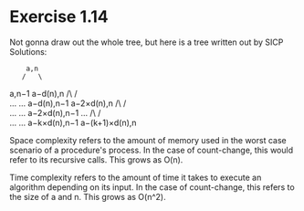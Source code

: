 # Exercise 1.14

Not gonna draw out the whole tree, but here is a tree written out by SICP Solutions:

        a,n
       /   \
  a,n−1     a−d(n),n
 /\        /        \
…  …  a−d(n),n−1     a−2×d(n),n
     /\             /          \
    …  …  a−2×d(n),n−1          …
         /\                    / \
        …  …       a−k×d(n),n−1   a−(k+1)×d(n),n

Space complexity refers to the amount of memory used in the worst case scenario of a procedure's process. In the case of count-change, this would refer to its recursive calls. This grows as O(n). 

Time complexity refers to the amount of time it takes to execute an algorithm depending on its input. In the case of count-change, this refers to the size of a and n. This grows as O(n^2).

